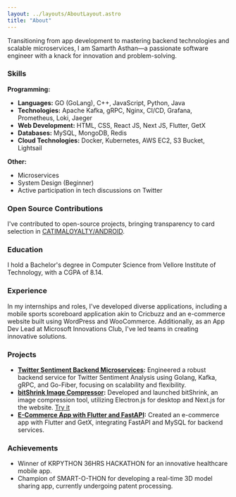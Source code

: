 ```yaml
---
layout: ../layouts/AboutLayout.astro
title: "About"
---
```


Transitioning from app development to mastering backend technologies and scalable microservices, I am Samarth Asthan—a passionate software engineer with a knack for innovation and problem-solving.

### Skills

**Programming:**

- **Languages:** GO (GoLang), C++, JavaScript, Python, Java
- **Technologies:** Apache Kafka, gRPC, Nginx, CI/CD, Grafana, Prometheus, Loki, Jaeger
- **Web Development:** HTML, CSS, React JS, Next JS, Flutter, GetX
- **Databases:** MySQL, MongoDB, Redis
- **Cloud Technologies:** Docker, Kubernetes, AWS EC2, S3 Bucket, Lightsail

**Other:**

- Microservices
- System Design (Beginner)
- Active participation in tech discussions on Twitter

### Open Source Contributions

I've contributed to open-source projects, bringing transparency to card selection in [CATIMALOYALTY/ANDROID](https://github.com/CatimaLoyalty/Android/issues/706#event-7041179979).

### Education

I hold a Bachelor's degree in Computer Science from Vellore Institute of Technology, with a CGPA of 8.14.

### Experience

In my internships and roles, I've developed diverse applications, including a mobile sports scoreboard application akin to Cricbuzz and an e-commerce website built using WordPress and WooCommerce. Additionally, as an App Dev Lead at Microsoft Innovations Club, I've led teams in creating innovative solutions.

### Projects

- **[Twitter Sentiment Backend Microservices](https://github.com/samarthasthan/twitter-sentiments):** Engineered a robust backend service for Twitter Sentiment Analysis using Golang, Kafka, gRPC, and Go-Fiber, focusing on scalability and flexibility.
- **[bitShrink Image Compressor](https://github.com/samarthasthan/compresstool):** Developed and launched bitShrink, an image compression tool, utilizing Electron.js for desktop and Next.js for the website. [Try it](https://bitshrink.samarthasthan.com/)
- **[E-Commerce App with Flutter and FastAPI](https://github.com/samarthasthan/ecommerceapp):** Created an e-commerce app with Flutter and GetX, integrating FastAPI and MySQL for backend services.

### Achievements

- Winner of KRPYTHON 36HRS HACKATHON for an innovative healthcare mobile app.
- Champion of SMART-O-THON for developing a real-time 3D model sharing app, currently undergoing patent processing.
